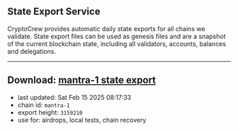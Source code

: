 ## State Export Service
CryptoCrew provides automatic daily state exports for all chains we validate. State export files can be used as genesis files and are a snapshot of the current blockchain state, including all validators, accounts, balances and delegations.

---
**Download: [mantra-1 state export](https://dl-eu2.ccvalidators.com/SERVICE/mantrachain/mantra-1_export_3159210.json)**
---

- last updated: Sat Feb 15 2025 08:17:33
- chain id: `mantra-1`
- export height: `3159210`
- use for: airdrops, local tests, chain recovery
